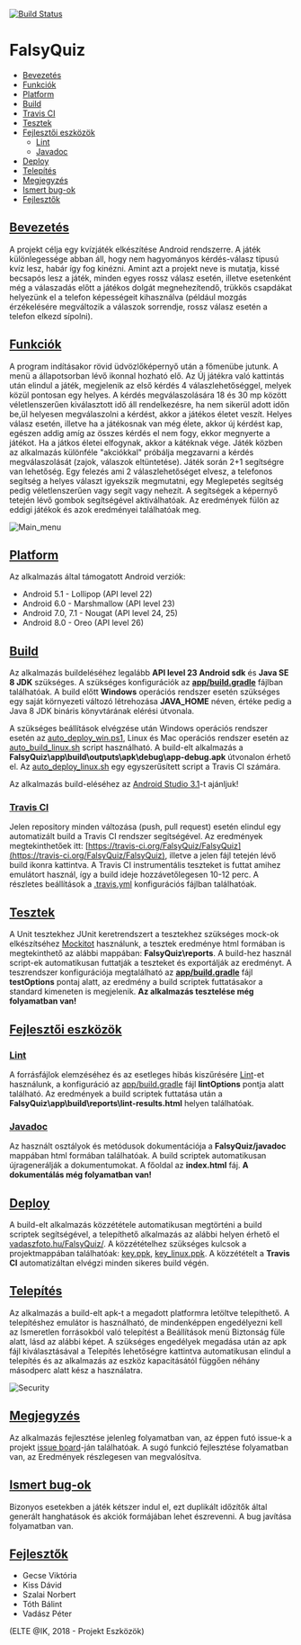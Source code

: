 [![Build Status](https://travis-ci.org/FalsyQuiz/FalsyQuiz.svg?branch=develop)](https://travis-ci.org/FalsyQuiz/FalsyQuiz)

# FalsyQuiz

* [Bevezetés](README.md#bevezetés)
* [Funkciók](README.md#funkciók)
* [Platform](README.md#platform)
* [Build](README.md#build)
 * [Travis CI](#travis-ci)
* [Tesztek](README.md#tesztek)
* [Fejlesztői eszközök](README.md#fejlesztői-eszközök)
  * [Lint](README.md#lint)
  * [Javadoc](README.md#javadoc)
* [Deploy](README.md#deploy)
* [Telepítés](README.md#telepítés)
* [Megjegyzés](README.md#megjegyzés)
* [Ismert bug-ok](README.md#ismert-bug-ok)
* [Fejlesztők](README.md#fejlesztők)

## [Bevezetés](#intro)

A projekt célja egy kvízjáték elkészítése Android rendszerre. A játék különlegessége abban áll, hogy nem hagyományos kérdés-válasz típusú kvíz lesz, habár így fog kinézni. Amint azt a projekt neve is mutatja, kissé becsapós lesz a játék, minden egyes rossz válasz esetén, illetve esetenként még a válaszadás előtt a játékos dolgát megnehezítendő, trükkös csapdákat helyezünk el a telefon képességeit kihasználva (például mozgás érzékelésére megváltozik a válaszok sorrendje, rossz válasz esetén a telefon elkezd sípolni).

## [Funkciók](#features)

A program indításakor rövid üdvözlőképernyő után a főmenübe jutunk. A menü a állapotsorban lévő ikonnal hozható elő. Az Új játékra való kattintás után elindul a játék, megjelenik az első kérdés 4 válaszlehetőséggel, melyek közül pontosan egy helyes. A kérdés megválaszolására 18 és 30 mp között véletlenszerűen kiválasztott idő áll rendelkezésre, ha nem sikerül adott időn be,ül helyesen megválaszolni a kérdést, akkor a játékos életet veszít. Helyes válasz esetén, illetve ha a játékosnak van még élete, akkor új kérdést kap, egészen addig amíg az összes kérdés el nem fogy, ekkor megnyerte a játékot. Ha a játkos életei elfogynak, akkor a kátéknak vége. Játék közben az alkalmazás különféle "akciókkal" próbálja megzavarni a kérdés megválaszolását (zajok, válaszok eltüntetése). Játék során 2+1 segítségre van lehetőség. Egy felezés ami 2 válaszlehetőséget elvesz, a telefonos segítség a helyes választ igyekszik megmutatni, egy Meglepetés segítség pedig véletlenszerűen vagy segít vagy nehezít. A segítségek a képernyő tetején lévő gombok segítségével aktiválhatóak.
Az eredmények fülön az eddigi játékok és azok eredményei találhatóak meg.

![Main_menu](menu_small.png)

## [Platform](#platform)

Az alkalmazás által támogatott Android verziók:
* Android 5.1 - Lollipop (API level 22)
* Android 6.0 - Marshmallow (API level 23)
* Android 7.0, 7.1 - Nougat (API level 24, 25)
* Android 8.0 - Oreo (API level 26)

## [Build](#build)

Az alkalmazás buildeléséhez legalább **API level 23 Android sdk** és **Java SE 8 JDK** szükséges. A szükséges konfigurációk az **[app/build.gradle](app/build.gradle)** fájlban találhatóak. A build előtt **Windows** operációs rendszer esetén szükséges egy saját környezeti változó létrehozása **JAVA_HOME** néven, értéke pedig a Java 8 JDK bináris könyvtárának elérési útvonala.

A szükséges beállítások elvégzése után Windows operációs rendszer esetén az [auto_deploy_win.ps1](auto_deploy_win.ps1), Linux és Mac operációs rendszer esetén az [auto_build_linux.sh](auto_build_linux.sh) script használható. A build-elt alkalmazás a **FalsyQuiz\app\build\outputs\apk\debug\app-debug.apk** útvonalon érhető el. Az [auto_deploy_linux.sh](auto_deploy_linux.sh) egy egyszerűsített script a Travis CI számára.

Az alkalmazás build-eléséhez az [Android Studio 3.1](https://developer.android.com/studio/)-t ajánljuk!

### [Travis CI](#travis)

Jelen repository minden változása (push, pull request) esetén elindul egy automatizált build a Travis CI rendszer segítségével. Az eredmények megtekinthetőek itt: [https://travis-ci.org/FalsyQuiz/FalsyQuiz](https://travis-ci.org/FalsyQuiz/FalsyQuiz), illetve a jelen fájl tetején lévő build ikonra kattintva. A Travis CI instrumentális teszteket is futtat amihez emulátort használ, így a build ideje hozzávetőlegesen 10-12 perc. A részletes beállítások a [.travis.yml](.travis.yml) konfigurációs fájlban találhatóak.

## [Tesztek](#test)

A Unit tesztekhez JUnit keretrendszert a tesztekhez szükséges mock-ok elkészítséhez [Mockitot](https://developer.android.com/training/testing/unit-testing/local-unit-tests) használunk, a tesztek eredménye html formában is megtekinthető az alábbi mappában: **FalsyQuiz\reports**. A build-hez használ script-ek automatikusan futtatják a teszteket és exportálják az eredményt. A teszrendszer konfigurációja megtalálható az **[app/build.gradle](app/build.gradle)** fájl **testOptions** pontaj alatt, az eredmény a build scriptek futtatásakor a standard kimeneten is megjelenik.
**Az alkalmazás tesztelése még folyamatban van!**

## [Fejlesztői eszközök](#devTools)

### [Lint](#lint)

A forrásfájlok elemzéséhez és az esetleges hibás kiszűrésére [Lint](http://tools.android.com/tips/lint)-et használunk, a konfiguráció az [app/build.gradle](app/build.gradle) fájl **lintOptions** pontja alatt található. Az eredmények a build scriptek futtatása után a **FalsyQuiz\app\build\reports\lint-results.html** helyen találhatóak.

### [Javadoc](#javadoc)

Az használt osztályok és metódusok dokumentációja a **FalsyQuiz/javadoc** mappában html formában találhatóak. A build scriptek automatikusan újragenerálják a dokumentumokat. A főoldal az **index.html** fáj.
**A dokumentálás még folyamatban van!**

## [Deploy](#deploy)

A build-elt alkalmazás közzététele automatikusan megtörténi a build scriptek segítségével, a telepíthető alkalmazás az alábbi helyen érhető el [vadaszfoto.hu/FalsyQuiz/](http://vadaszfoto.hu/FalsyQuiz/). A közzétételhez szükséges kulcsok a projektmappában találhatóak:
[key.ppk](key.ppk), [key_linux.ppk](key.ppk). A közzétételt a **Travis CI** automatizáltan elvégzi minden sikeres build végén.

## [Telepítés](#install)

Az alkalmazás a build-elt apk-t a megadott platformra letöltve telepíthető. A telepítéshez emulátor is használható, de mindenképpen engedélyezni kell az Ismeretlen forrásokból való telepítést a Beállítások menü Biztonság füle alatt, lásd az alábbi képet. A szükséges engedélyek megadása után az apk fájl kiválasztásával a Telepítés lehetőségre kattintva automatikusan elindul a telepítés és az alkalmazás az eszköz kapacitásától függően néhány másodperc alatt kész a használatra.

![Security](security_small.png)

## [Megjegyzés](#notification)

Az alkalmazás fejlesztése jelenleg folyamatban van, az éppen futó issue-k a projekt [issue board](https://github.com/FalsyQuiz/FalsyQuiz/projects/1)-ján találhatóak. A sugó funkció fejlesztése folyamatban van, az Eredmények részlegesen van megvalósítva.

## [Ismert bug-ok](#bugs)

Bizonyos esetekben a játék kétszer indul el, ezt duplikált időzítők által generált hanghatások és akciók formájában lehet észrevenni. A bug javítása folyamatban van.

## [Fejlesztők](#developers)

* Gecse Viktória
* Kiss Dávid
* Szalai Norbert
* Tóth Bálint
* Vadász Péter

(ELTE @IK, 2018 - Projekt Eszközök)
